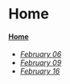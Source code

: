# Home
#### [Home]()
- [_February 06_](February%2006)
- [_February 09_](February%2009)
- [_February 16_](February%2016)
